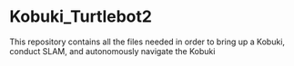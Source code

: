 # Kobuki_Turtlebot2
This repository contains all the files needed in order to bring up a Kobuki, conduct SLAM, and autonomously navigate the Kobuki 
